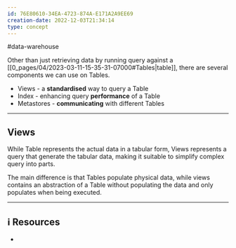 ```yaml
---
id: 76E80610-34EA-4723-874A-E171A2A9EE69
creation-date: 2022-12-03T21:34:14 
type: concept
---
```

#data-warehouse 

Other than just retrieving data by running query against a [[0_pages/04/2023-03-11-15-35-31-07000#Tables|table]], there are several components we can use on Tables.

- Views - a **standardised** way to query a Table 
- Index - enhancing query **performance** of a Table
- Metastores - **communicating** with different Tables

---
## Views

While Table represents the actual data in a tabular form, Views represents a query that generate the tabular data, making it suitable to simplify complex query into parts.

The main difference is that Tables populate physical data, while views contains an abstraction of a Table without populating the data and only populates when being executed.




---
## ℹ️ Resources
- 